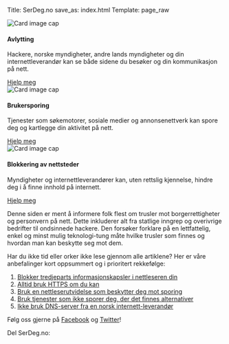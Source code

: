 Title: SerDeg.no
save_as: index.html
Template: page_raw

<div class="row">
<div class="card-deck-wrapper">
<div class="card-deck">
    <div class="card">
      <img class="card-img-top img-fluid" src="{filename}/images/avlytting.jpg" alt="Card image cap">
      <div class="card-block">
        <h4 class="card-title">Avlytting</h4>
        <p class="card-text">Hackere, norske myndigheter, andre lands myndigheter og din internettleverandør kan se både sidene du besøker og din kommunikasjon på nett.</p>
        <a href="{filename}/pages/trusler/trafikkavlytting.md" class="btn btn-primary">Hjelp meg</a>
      </div>
    </div>
    <div class="card">
      <img class="card-img-top img-fluid" src="{filename}/images/brukersporing.jpg" alt="Card image cap">
      <div class="card-block">
        <h4 class="card-title">Brukersporing</h4>
        <p class="card-text">Tjenester som søkemotorer, sosiale medier og annonsenettverk kan spore deg og kartlegge din aktivitet på nett.</p>
        <a href="{filename}/pages/trusler/brukersporing.md" class="btn btn-primary">Hjelp meg</a>
      </div>
    </div>
    <div class="card">
      <img class="card-img-top img-fluid" src="{filename}/images/blokkering.jpg" alt="Card image cap">
      <div class="card-block">
        <h4 class="card-title">Blokkering av nettsteder</h4>
        <p class="card-text">Myndigheter og internettleverandører kan, uten rettslig kjennelse, hindre deg i å finne innhold på internett.</p>
        <a href="{filename}/pages/trusler/blokkering-av-nettsteder.md" class="btn btn-primary">Hjelp meg</a>
      </div>
    </div>
</div>
</div>
</div><div class="row">
<div class="col-sm-8 offset-sm-2">
<p>Denne siden er ment å informere folk flest om trusler mot borgerrettigheter og personvern på nett. Dette inkluderer alt fra statlige inngrep og overivrige bedrifter til ondsinnede hackere. Den forsøker forklare på en lettfattelig, enkel og minst mulig teknologi-tung måte hvilke trusler som finnes og hvordan man kan beskytte seg mot&nbsp;dem.</p>
<p>Har du ikke tid eller orker ikke lese gjennom alle artiklene? Her er våre anbefalinger kort oppsummert og i prioritert&nbsp;rekkefølge:</p>
<ol>
<li><a href="http://serdeg.no/tiltak/informasjonskapselinnstillinger/">Blokker tredjeparts informasjonskapsler i nettleseren&nbsp;din</a></li>
<li><a href="http://serdeg.no/tiltak/https/">Alltid bruk <span class="caps">HTTPS</span> om du&nbsp;kan</a></li>
<li><a href="http://serdeg.no/tiltak/nettleserutvidelser/">Bruk en nettleserutvidelse som beskytter deg mot&nbsp;sporing</a></li>
<li><a href="http://serdeg.no/tiltak/tjenester-som-ikke-sporer-deg/">Bruk tjenester som ikke sporer deg, der det finnes&nbsp;alternativer</a></li>
<li><a href="http://serdeg.no/tiltak/dns/">Ikke bruk <span class="caps">DNS</span>-server fra en norsk&nbsp;internett-leverandør</a></li>
</ol>
<p>Følg oss gjerne
på <a href="https://www.facebook.com/serdeg.no">Facebook</a> og <a href="https://twitter.com/serdeg">Twitter</a>!</p>
<p>Del SerDeg.no: <div class="shariff" data-lang="no" data-services="[&quot;facebook&quot;,&quot;twitter&quot;,&quot;mail&quot;]"></div></p>
</div>
</div>